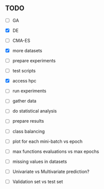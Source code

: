 ## TODO

- [ ] GA
- [x] DE
- [ ] CMA-ES
- [x] more datasets
- [ ] prepare experiments
- [ ] test scripts
- [x] access hpc
- [ ] run experiments
- [ ] gather data
- [ ] do statistical analysis
- [ ] prepare results

- [ ] class balancing
- [ ] plot for each mini-batch vs epoch
- [ ] max functions evaluations vs max epochs
- [ ] missing values in datasets
- [ ] Univariate vs Multivariate prediction?
- [ ] Validation set vs test set
